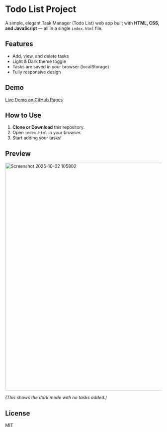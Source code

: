 # Todo List Project

A simple, elegant Task Manager (Todo List) web app built with **HTML, CSS, and JavaScript** — all in a single `index.html` file.

## Features

- Add, view, and delete tasks
- Light & Dark theme toggle
- Tasks are saved in your browser (localStorage)
- Fully responsive design

## Demo

[Live Demo on GitHub Pages](https://parthnagar24.github.io/Todo-List-Project/)

## How to Use

1. **Clone or Download** this repository.
2. Open `index.html` in your browser.
3. Start adding your tasks!

## Preview
<img width="1230" height="730" alt="Screenshot 2025-10-02 105802" src="https://github.com/user-attachments/assets/002aabbe-ea7d-4ce5-a2ab-9f25d4863582" />


*(This shows the dark mode with no tasks added.)*

## License

MIT
